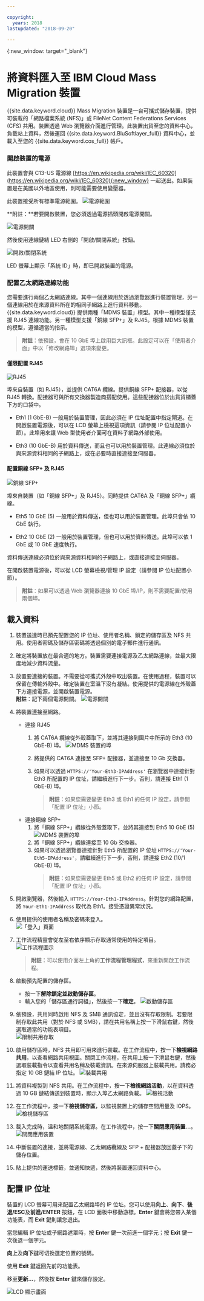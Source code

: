 ```yaml
---

copyright:
  years: 2018
lastupdated: "2018-09-20"

---
```

{:new_window: target="_blank"}

# 將資料匯入至 IBM Cloud Mass Migration 裝置

{{site.data.keyword.cloud}} Mass Migration 裝置是一台可攜式儲存裝置，提供可裝載的「網路檔案系統 (NFS)」或 FileNet Content Federations Services (CFS) 共用。裝置透過 Web 瀏覽器介面進行管理。此裝置出貨至您的資料中心，負載站上資料，然後運回 {{site.data.keyword.BluSoftlayer_full}} 資料中心，並載入至您的 {{site.data.keyword.cos_full}} 帳戶。


### 開啟裝置的電源

此裝置會與 C13-US 電源線 [https://en.wikipedia.org/wiki/IEC_60320](https://en.wikipedia.org/wiki/IEC_60320){:new_window} 一起送出。如果裝置是在美國以外地區使用，則可能需要使用變壓器。

此裝置接受所有標準電源範圍。
![電源範圍](/images/PowerRating.png)

**附註：**若要開啟裝置，您必須透過電源插頭開啟電源開關。

![電源開關](/images/MDMSPowerOnOff.png)

然後使用連線鏈結 LED 右側的「開啟/關閉系統」按鈕。

![開啟/關閉系統](/images/MDMSSystemOnOff.png)

LED 螢幕上顯示「系統 ID」時，即已開啟裝置的電源。


### 配置乙太網路連線功能

您需要進行兩個乙太網路連線。其中一個連線用於透過瀏覽器進行裝置管理，另一個連線用於在來源資料所在的相同子網路上進行資料移動。
{{site.data.keyword.cloud}} 提供兩種「MDMS 裝置」模型。其中一種模型僅支援 RJ45 連線功能。另一種模型支援「銅線 SFP+」及 RJ45。根據 MDMS 裝置的模型，遵循適當的指示。

>**附註**：依預設，會在 10 GbE 埠上啟用巨大訊框。此設定可以在「使用者介面」中以「修改網路埠」選項來變更。

#### 僅限配置 RJ45

![RJ45](/images/RJ45PortZoom.png)

埠來自裝置（如 RJ45），並提供 CAT6A 纜線。提供銅線 SFP+ 配接器，以從 RJ45 轉換。配接器可與所有交換器製造商搭配使用。這些配接器位於出貨貨櫃蓋下方的口袋中。

- Eth1 (1 GbE-B) 一般用於裝置管理，因此必須在 IP 位址配置中指定閘道。在開啟裝置電源後，可以在 LCD 螢幕上檢視這項資訊（請參閱 IP 位址配置小節）。此埠用來讓 Web 型使用者介面可在資料子網路外部使用。

- Eth3 (10 GbE-B) 用於資料傳送，而且也可以用於裝置管理。此連線必須位於與來源資料相同的子網路上，或在必要時直接連接至伺服器。


#### 配置銅線 SFP+ 及 RJ45

![銅線 SFP+](/images/sfp-ports-sized-port5.png)

埠來自裝置（如「銅線 SFP+」及 RJ45）。同時提供 CAT6A 及「銅線 SFP+」纜線。

- Eth5 10 GbE (5) 一般用於資料傳送，但也可以用於裝置管理。此埠只會依 10 GbE 執行。

- Eth2 10 GbE (2) 一般用於裝置管理，但也可以用於資料傳送。此埠可以依 1 GbE 或 10 GbE 速度執行。 


資料傳送連線必須位於與來源資料相同的子網路上，或直接連接至伺服器。

在開啟裝置電源後，可以從 LCD 螢幕檢視/管理 IP 設定（請參閱 IP 位址配置小節）。

>**附註**：如果可以透過 Web 瀏覽器連接 10 GbE 埠/IP，則不需要配置/使用兩個埠。


## 載入資料

1.	裝置送達時已預先配置您的 IP 位址、使用者名稱、鎖定的儲存區及 NFS 共用。使用者密碼及儲存區密碼將透過個別的電子郵件進行通訊。

2.	確定將裝置放在最合適的地方。裝置需要連接電源及乙太網路連線，並最大限度地減少資料流量。

3.	放置要連接的裝置。不需要從可攜式外殼中取出裝置。在使用過程，裝置可以保留在傳輸外殼中。確定裝置在室溫下沒有凝結。使用提供的電源線在外殼蓋下方連接電源，並開啟裝置電源。<br/>
    **附註**：記下兩個電源開關。
    ![電源開關](/images/MDMSPowerSwitch.png) 

4. 將裝置連接至網路。
    - 連接 RJ45 
  	  1. 將 CAT6A 纜線從外殼蓋取下，並將其連接到圖片中所示的 Eth3 (10 GbE-B) 埠。
      ![MDMS 裝置的埠](/images/MDMSNewEth1and3.png)
      
      2. 將提供的 CAT6A 連接至 SFP+ 配接器，並連接至 10 Gb 交換器。
      3. 如果可以透過 `HTTPS://'Your-Eth3-IPAddress'` 在瀏覽器中連接針對 Eth3 所配置的 IP 位址，請繼續進行下一步。否則，請連接 Eth1 (1 GbE-B) 埠。<br/>
         >**附註**：如果您需要變更 Eth3 或 Eth1 的任何 IP 設定，請參閱「配置 IP 位址」小節。
    - 連接銅線 SFP+
      1. 將「銅線 SFP+」纜線從外殼蓋取下，並將其連接到 Eth5 10 GbE (5)
         ![MDMS 裝置的埠](/images/sfp-ports-sized-ports-labeled.png)
      2. 將「銅線 SFP+」纜線連接至 10 Gb 交換器。
      3. 如果可以透過瀏覽器連接針對 Eth5 所配置的 IP 位址 `HTTPS://'Your-Eth5-IPAddress'`，請繼續進行下一步，否則，請連接 Eth2 (10/1 GbE-B) 埠。<br/>
         >**附註**：如果您需要變更 Eth5 或 Eth2 的任何 IP 設定，請參閱「配置 IP 位址」小節。


5. 開啟瀏覽器，然後輸入 `HTTPS://Your-Eth1-IPAddress`。針對您的網路配置，將 `Your-Eth1-IPAddress` 取代為 Eth1。接受憑證異常狀況。

6. 使用提供的使用者名稱及密碼來登入。<br/>
    ![「登入」頁面](/images/login.png)

7. 工作流程精靈會從左至右依序顯示存取通常使用的特定項目。<br/>
    ![工作流程圖示](/images/workflow.png) <br/>
    >**附註**：可以使用介面左上角的**工作流程管理程式**，來重新開啟工作流程。

8.	啟動預先配置的儲存區。
    - 按一下**解除鎖定並啟動儲存區**。
    - 輸入您的「儲存區通行詞組」，然後按一下**確定**。
      ![啟動儲存區](/images/Unlock.png)

9. 依預設，共用同時啟用 NFS 及 SMB 通訊協定，並且沒有存取限制。若要限制存取此共用（對於 NFS 或 SMB），請在共用名稱上按一下滑鼠右鍵，然後選取適當的功能表項目。<br/>
   ![限制共用存取](/images/ShareAccessControl.png)

10. 啟用儲存區時，NFS 共用即可用來進行裝載。在工作流程中，按一下**檢視網路共用**，以查看網路共用視圖。關閉工作流程，在共用上按一下滑鼠右鍵，然後選取裝載指令以查看共用名稱及裝載資訊。在來源伺服器上裝載共用。請務必指定 10 GB 鏈結 IP 位址。
    ![裝載共用](/images/MountCommand.png)

11. 將資料複製到 NFS 共用。在工作流程中，按一下**檢視網路活動**，以在資料透過 10 GB 鏈結傳送到裝置時，顯示入埠乙太網路負載。
    ![檢視活動](/images/SystemNetworkPerf.png)

12. 在工作流程中，按一下**檢視儲存區**，以監視裝置上的儲存空間用量及 IOPS。
    ![檢視儲存區](/images/SystemStoragePoolPerf.png)

13.	載入完成時，溫和地關閉系統電源。在工作流程中，按一下**關閉應用裝置...**。
    ![關閉應用裝置](/images/SystemShutdown.png)

14.	中斷裝置的連接，並將電源線、乙太網路纜線及 SFP + 配接器放回蓋子下的儲存位置。

16.	貼上提供的運送標籤，並通知快遞，然後將裝置運回資料中心。


## 配置 IP 位址

裝置的 LCD 螢幕可用來配置乙太網路埠的 IP 位址。您可以使用**向上**、**向下**、**後退/ESC**及**前進/ENTER** 按鈕，在 LCD 面板中移動游標。**Enter** 鍵會將您帶入某個功能表，而 **Exit** 鍵則讓您退出。

當您編輯 IP 位址或子網路遮罩時，按 **Enter** 鍵一次前進一個字元；按 **Exit** 鍵一次後退一個字元。 

**向上**及**向下**鍵可切換選定位置的號碼。

使用 **Exit** 鍵返回先前的功能表。

移至**更新...**，然後按 **Enter** 鍵來儲存設定。

  ![LCD 顯示畫面](/images/MDMSLCD.png)
